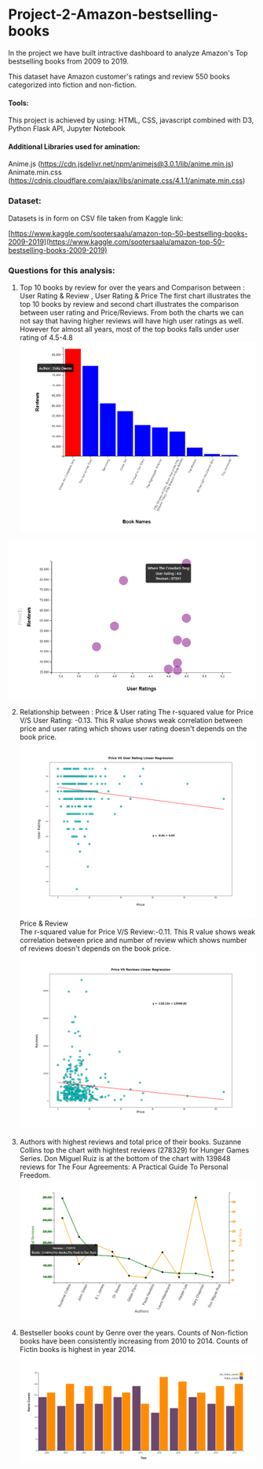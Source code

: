 # Project-2-Amazon-bestselling-books

In the project we have built intractive dashboard to analyze Amazon's Top bestselling books from 2009 to 2019.

This dataset have Amazon customer's ratings and review 550 books categorized into fiction and non-fiction.

#### Tools:

This project is achieved by using:
HTML, CSS, javascript combined with D3, Python Flask API, Jupyter Notebook

#### Additional Libraries used for amination:
Anime.js (https://cdn.jsdelivr.net/npm/animejs@3.0.1/lib/anime.min.js)
Animate.min.css (https://cdnjs.cloudflare.com/ajax/libs/animate.css/4.1.1/animate.min.css)

### Dataset:

Datasets is in form on CSV file taken from Kaggle link:

[https://www.kaggle.com/sootersaalu/amazon-top-50-bestselling-books-2009-2019](https://www.kaggle.com/sootersaalu/amazon-top-50-bestselling-books-2009-2019) 

### Questions for this analysis:

1) Top 10 books by review for over the years and Comparison between : User Rating & Review , User Rating & Price
The first chart illustrates the top 10 books by review and second chart illustrates the comparison between user rating and Price/Reviews.
From both the charts we can not say that having higher reviews will have high user ratings as well.
However for almost all years, most of the top books falls under user rating of 4.5-4.8		
![Default_view](Best-Selling-Books/Images/Img1.png)

![Default_view](Best-Selling-Books/Images/Img2.png)

2) Relationship between : 
    Price & User rating
     The r-squared value for Price V/S User Rating: -0.13.
     This R value shows weak correlation between price and user rating which shows user rating doesn't depends on the book price.
     ![Relationship](Best-Selling-Books/Images/User_Rating.png)
    Price & Review	
     The r-squared value for Price V/S Review:-0.11. 
     This R value shows weak correlation between price and number of review which shows number of reviews doesn't depends on the book price.
     ![Relationship](Best-Selling-Books/Images/Reviews.png)			

4) Authors with highest reviews and total price of their books.
   Suzanne Collins top the chart with hightest reviews (278329) for Hunger Games Series.
   Don Miguel Ruiz is at the bottom of the chart with 139848 reviews for The Four Agreements: A Practical Guide To Personal Freedom.
   ![Top Authors](Best-Selling-Books/Images/Img3.png)

4) Bestseller books count by Genre over the years.
   Counts of Non-fiction books have been consistently increasing from 2010 to 2014.
   Counts of Fictin books is highest in year 2014.
   ![Counts](Best-Selling-Books/Images/Img4.png)			

